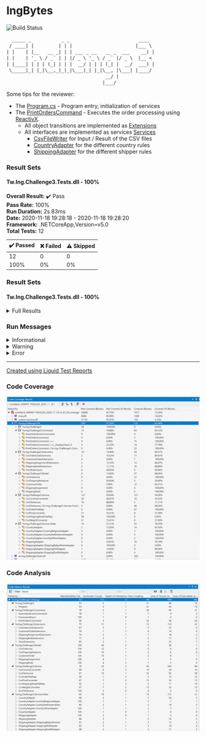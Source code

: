 # IngBytes

![Build Status](https://github.com/teamwildenberg/IngBytes/workflows/Build%20C3/badge.svg)

      _____ _           _ _                         ____  
     / ____| |         | | |                       |___ \ 
    | |    | |__   __ _| | | ___ _ __   __ _  ___    __) |
    | |    | '_ \ / _` | | |/ _ \ '_ \ / _` |/ _ \  |__ < 
    | |____| | | | (_| | | |  __/ | | | (_| |  __/  ___) |
     \_____|_| |_|\__,_|_|_|\___|_| |_|\__, |\___| |____/ 
                                        __/ |             
                                       |___/              


Some tips for the reviewer:
- The [Program.cs](https://github.com/teamwildenberg/IngBytes/blob/main/c3/Src/Program.cs) - Program entry, initialization of services  
- The [PrintOrdersCommand](https://github.com/teamwildenberg/IngBytes/blob/main/c3/Src/Command/PrintOrdersCommand.cs) - Executes the order processing using [ReactivX](http://reactivex.io/). 
  - All object transitions are implemented as [Extensions](https://github.com/teamwildenberg/IngBytes/blob/main/c3/Src/Extensions)
  - All interfaces are implemented as services [Services](https://github.com/teamwildenberg/IngBytes/blob/main/c3/Src/Service)
    - [CsvFileWriter](https://github.com/teamwildenberg/IngBytes/blob/main/c3/Src/Service/Csv/CsvFileService.cs) for Input / Result of the CSV files
    - [CountryAdapter](https://github.com/teamwildenberg/IngBytes/blob/main/c3/Src/Service/Order/CountryAdapter.cs) for the different country rules
    - [ShippingAdapter](https://github.com/teamwildenberg/IngBytes/blob/main/c3/Src/Service/Order/ShippingAdapter.cs) for the different shipper rules




### Result Sets
#### Tw.Ing.Challenge3.Tests.dll - 100%

<p>
<strong>Overall Result:</strong> ✔️ Pass <br />
<strong>Pass Rate:</strong> 100% <br />
<strong>Run Duration:</strong> 2s 83ms <br />
<strong>Date:</strong> 2020-11-18 19:28:18 - 2020-11-18 19:28:20 <br />
<strong>Framework:</strong> .NETCoreApp,Version=v5.0 <br />
<strong>Total Tests:</strong> 12 <br />
</p>

<table>
<thead>
<tr>
<th>✔️ Passed</th>
<th>❌ Failed</th>
<th>⚠️ Skipped</th>
</tr>
</thead>
<tbody>
<tr>
<td>12</td>
<td>0</td>
<td>0</td>
</tr>
<tr>
<td>100%</td>
<td>0%</td>
<td>0%</td>
</tr>
</tbody>
</table>

### Result Sets
#### Tw.Ing.Challenge3.Tests.dll - 100%
<details>
<summary>Full Results</summary>
<table>
<thead>
<tr>
<th>Result</th>
<th>Test</th>
<th>Duration</th>
</tr>
</thead>
<tr>
<td> ✔️ Passed </td>
<td>Tw.Ing.Challenge3.Tests.PrintOrdersCommandTests.DownloadOrderCsv_NotFound</td>
<td>224ms</td>
</tr>
<tr>
<td> ✔️ Passed </td>
<td>Tw.Ing.Challenge3.Tests.CountryAdapterTests.OrderBelgium_Success</td>
<td>1ms</td>
</tr>
<tr>
<td> ✔️ Passed </td>
<td>Tw.Ing.Challenge3.Tests.CountryAdapterTests.OrderNetherlands_11kg_Success</td>
<td>< 1ms</td>
</tr>
<tr>
<td> ✔️ Passed </td>
<td>Tw.Ing.Challenge3.Tests.CountryAdapterTests.OrderNetherlands_10kg_Success</td>
<td>< 1ms</td>
</tr>
<tr>
<td> ✔️ Passed </td>
<td>Tw.Ing.Challenge3.Tests.CountryAdapterTests.OrderNetherlands_9kg_Success</td>
<td>< 1ms</td>
</tr>
<tr>
<td> ✔️ Passed </td>
<td>Tw.Ing.Challenge3.Tests.CountryAdapterTests.OrderOther_Success</td>
<td>< 1ms</td>
</tr>
<tr>
<td> ✔️ Passed </td>
<td>Tw.Ing.Challenge3.Tests.OrderProcessingServiceTests.ShippingAssignmentToConfirmation_Success</td>
<td>2ms</td>
</tr>
<tr>
<td> ✔️ Passed </td>
<td>Tw.Ing.Challenge3.Tests.OrderProcessingServiceTests.OrderToShippingAssignment_Success</td>
<td>< 1ms</td>
</tr>
<tr>
<td> ✔️ Passed </td>
<td>Tw.Ing.Challenge3.Tests.CsvServiceTests.DownloadOrderCsv_Success</td>
<td>283ms</td>
</tr>
<tr>
<td> ✔️ Passed </td>
<td>Tw.Ing.Challenge3.Tests.OrderProcessingServiceTests.LineToOrder_Success</td>
<td>9ms</td>
</tr>
<tr>
<td> ✔️ Passed </td>
<td>Tw.Ing.Challenge3.Tests.CsvServiceTests.DownloadOrderCsv_NotFound</td>
<td>20ms</td>
</tr>
<tr>
<td> ✔️ Passed </td>
<td>Tw.Ing.Challenge3.Tests.CsvServiceTests.DownloadOrderCsv_InvalidCountry</td>
<td>10ms</td>
</tr>
</tbody>
</table>
</details>

### Run Messages
<details>
<summary>Informational</summary>
<pre><code>
[xUnit.net 00:00:00.00] xUnit.net VSTest Adapter v2.4.3+1b45f5407b (64-bit .NET 5.0.0)
[xUnit.net 00:00:00.71]   Discovering: Tw.Ing.Challenge3.Tests
[xUnit.net 00:00:00.76]   Discovered:  Tw.Ing.Challenge3.Tests
[xUnit.net 00:00:00.77]   Starting:    Tw.Ing.Challenge3.Tests
[xUnit.net 00:00:01.21]   Finished:    Tw.Ing.Challenge3.Tests
</code></pre>
</details>

<details>
<summary>Warning</summary>
<pre><code>
Data collector 'Code Coverage' message: No code coverage data available. Code coverage is currently supported only on Windows..
</code></pre>
</details>

<details>
<summary>Error</summary>
<pre><code>
</code></pre>
</details>



----

[Created using Liquid Test Reports](https://github.com/kurtmkurtm/LiquidTestReports)

### Code Coverage

![Code Coverage](c3/Doc/CodeCoverage.png)


### Code Analysis

![Code Analysis](c3/Doc/CodeAnalysis.png)
